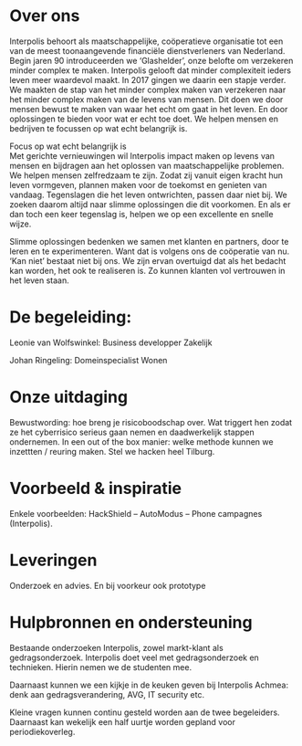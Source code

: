 # Over ons

Interpolis behoort als maatschappelijke, coöperatieve organisatie tot een van de meest toonaangevende financiële dienstverleners van Nederland. Begin jaren 90 introduceerden we ‘Glashelder’, onze belofte om verzekeren minder complex te maken. Interpolis gelooft dat minder complexiteit ieders leven meer waardevol maakt. In 2017 gingen we daarin een stapje verder. We maakten de stap van het minder complex maken van verzekeren naar het minder complex maken van de levens van mensen. Dit doen we door mensen bewust te maken van waar het echt om gaat in het leven. En door oplossingen te bieden voor wat er echt toe doet. We helpen mensen en bedrijven te focussen op wat echt belangrijk is.  
  
Focus op wat echt belangrijk is  
Met gerichte vernieuwingen wil Interpolis impact maken op levens van mensen en bijdragen aan het oplossen van maatschappelijke problemen. We helpen mensen zelfredzaam te zijn. Zodat zij vanuit eigen kracht hun leven vormgeven, plannen maken voor de toekomst en genieten van vandaag. Tegenslagen die het leven ontwrichten, passen daar niet bij. We zoeken daarom altijd naar slimme oplossingen die dit voorkomen. En als er dan toch een keer tegenslag is, helpen we op een excellente en snelle wijze.  
  
Slimme oplossingen bedenken we samen met klanten en partners, door te leren en te experimenteren. Want dat is volgens ons de coöperatie van nu. ‘Kan niet’ bestaat niet bij ons. We zijn ervan overtuigd dat als het bedacht kan worden, het ook te realiseren is. Zo kunnen klanten vol vertrouwen in het leven staan.

# De begeleiding:

Leonie van Wolfswinkel: Business developper Zakelijk

Johan Ringeling: Domeinspecialist Wonen

# Onze uitdaging

Bewustwording: hoe breng je risicoboodschap over. Wat triggert hen zodat ze het cyberrisico serieus gaan nemen en daadwerkelijk stappen ondernemen. In een out of the box manier: welke methode kunnen we inzettten / reuring maken. Stel we hacken heel Tilburg.

# Voorbeeld & inspiratie

Enkele voorbeelden: HackShield – AutoModus – Phone campagnes (Interpolis). 

# Leveringen

Onderzoek en advies. En bij voorkeur ook prototype

# Hulpbronnen en ondersteuning

Bestaande onderzoeken Interpolis, zowel markt-klant als gedragsonderzoek. Interpolis doet veel met gedragsonderzoek en technieken. Hierin nemen we de studenten mee.

Daarnaast kunnen we een kijkje in de keuken geven bij Interpolis Achmea: denk aan gedragsverandering, AVG, IT security etc.

Kleine vragen kunnen continu gesteld worden aan de twee begeleiders. Daarnaast kan wekelijk een half uurtje worden gepland voor periodiekoverleg.  